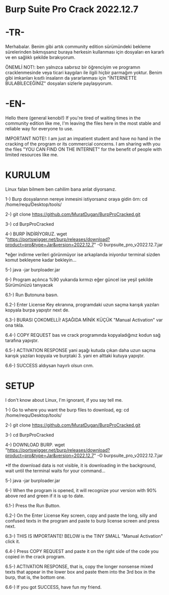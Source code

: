 # Burp Suite Pro Crack 2022.12.7

# -TR-

Merhabalar.
Benim gibi artık community edition sürümündeki bekleme sürelerinden bıkmışsanız buraya herkesin kullanması için dosyaları en kararlı ve en sağlıklı şekilde bırakıyorum.

ÖNEMLİ NOT!: ben yalnızca sabırsız bir öğrenciyim ve programın cracklenmesinde veya ticari kaygıları ile ilgili hiçbir parmağım yoktur. Benim gibi imkanları kısıtlı insaların da yararlanması için "İNTERNETTE BULABİLECEĞİNİZ" dosyaları sizlerle paylaşıyorum.


# -EN-

Hello there (general kenobi!)
If you're tired of waiting times in the community edition like me, I'm leaving the files here in the most stable and reliable way for everyone to use.

IMPORTANT NOTE!: I am just an impatient student and have no hand in the cracking of the program or its commercial concerns. I am sharing with you the files "YOU CAN FIND ON THE INTERNET" for the benefit of people with limited resources like me.


# KURULUM
Linux falan bilmem ben cahilim bana anlat diyorsanız.

1-)   Burp dosyalarının nereye inmesini istiyorsanız oraya gidin örn:    cd /home/requ/Desktop/tools/

2-)   git clone https://github.com/MuratDugan/BurpProCracked.git 

3-)   cd BurpProCracked

4-)   BURP İNDİRİYORUZ. 
wget "https://portswigger.net/burp/releases/download?product=pro&type=Jar&version=2022.12.7" -O burpsuite_pro_v2022.12.7.jar
 
*eğer indirme verileri görünmüyor ise arkaplanda iniyordur terminal sizden komut bekleyene kadar bekleyin...

5-)   java -jar burploader.jar

6-)   Program açılınca %90 yukarıda kırmızı eğer güncel ise yeşil şekilde Sürümünüzü tanıyacak

6.1-) Run Butonuna basın.

6.2-) Enter License Key ekranına, programdaki uzun saçma karışık yazıları kopyala burpa yapıştır next de.

6.3-) BURASI ÇOKOMELLİ! AŞAĞIDA MİNİK KÜÇÜK "Manual Activation" var ona tıkla.

6.4-) COPY REQUEST bas ve crack programında kopyaladığınız kodun sağ tarafına yapıştır.

6.5-) ACTIVATION RESPONSE yani aşağı kutuda çıkan daha uzun saçma karışık yazıları kopyala ve burptaki 3. yani en alttaki 
kutuya yapıştır.

6.6-) SUCCESS aldıysan hayırlı olsun cnm.




# SETUP
I don't know about Linux, I'm ignorant, if you say tell me.

1-) Go to where you want the burp files to download, eg: cd /home/requ/Desktop/tools/

2-) git clone https://github.com/MuratDugan/BurpProCracked.git

3-) cd BurpProCracked

4-) DOWNLOAD BURP.
wget "https://portswigger.net/burp/releases/download?product=pro&type=Jar&version=2022.12.7" -O burpsuite_pro_v2022.12.7.jar

*If the download data is not visible, it is downloading in the background, wait until the terminal waits for your command...

5-) java -jar burploader.jar

6-) When the program is opened, it will recognize your version with 90% above red and green if it is up to date.

6.1-) Press the Run Button.

6.2-) On the Enter License Key screen, copy and paste the long, silly and confused texts in the program and paste to burp 
license screen and press next.

6.3-) THIS IS IMPORTANTE! BELOW is the TINY SMALL "Manual Activation" click it.

6.4-) Press COPY REQUEST and paste it on the right side of the code you copied in the crack program.

6.5-) ACTIVATION RESPONSE, that is, copy the longer nonsense mixed texts that appear in the lower box and paste them into the 
3rd box in the burp, that is, the bottom one.

6.6-) If you got SUCCESS, have fun my friend.
